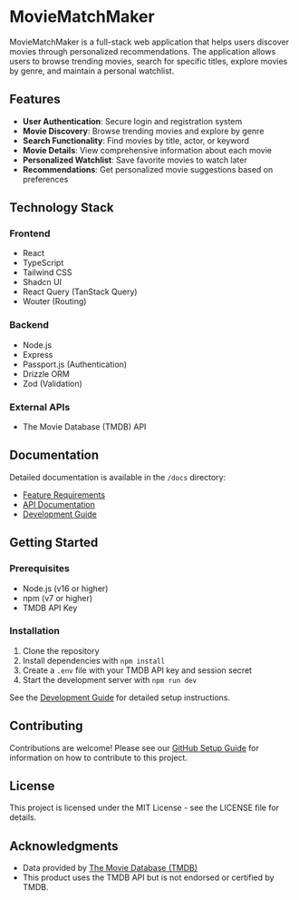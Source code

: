 # MovieMatchMaker

MovieMatchMaker is a full-stack web application that helps users discover movies through personalized recommendations. The application allows users to browse trending movies, search for specific titles, explore movies by genre, and maintain a personal watchlist.

## Features

- **User Authentication**: Secure login and registration system
- **Movie Discovery**: Browse trending movies and explore by genre
- **Search Functionality**: Find movies by title, actor, or keyword
- **Movie Details**: View comprehensive information about each movie
- **Personalized Watchlist**: Save favorite movies to watch later
- **Recommendations**: Get personalized movie suggestions based on preferences

## Technology Stack

### Frontend
- React
- TypeScript
- Tailwind CSS
- Shadcn UI
- React Query (TanStack Query)
- Wouter (Routing)

### Backend
- Node.js
- Express
- Passport.js (Authentication)
- Drizzle ORM
- Zod (Validation)

### External APIs
- The Movie Database (TMDB) API

## Documentation

Detailed documentation is available in the `/docs` directory:

- [Feature Requirements](docs/requirements/features.md)
- [API Documentation](docs/api.md)
- [Development Guide](docs/setup/development.md)

## Getting Started

### Prerequisites
- Node.js (v16 or higher)
- npm (v7 or higher)
- TMDB API Key

### Installation

1. Clone the repository
2. Install dependencies with `npm install`
3. Create a `.env` file with your TMDB API key and session secret
4. Start the development server with `npm run dev`

See the [Development Guide](docs/setup/development.md) for detailed setup instructions.

## Contributing

Contributions are welcome! Please see our [GitHub Setup Guide](GITHUB_SETUP.md) for information on how to contribute to this project.

## License

This project is licensed under the MIT License - see the LICENSE file for details.

## Acknowledgments

- Data provided by [The Movie Database (TMDB)](https://www.themoviedb.org/)
- This product uses the TMDB API but is not endorsed or certified by TMDB.